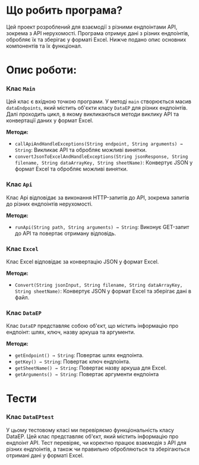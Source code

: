 # Що робить програма?
Цей проект розроблений для взаємодії з різними ендпоінтами API, зокрема з API нерухомості. Програма отримує дані з різних ендпоінтів, обробляє їх та зберігає у форматі Excel. Нижче подано опис основних компонентів та їх функціонал.



# Опис роботи:
### Клас `Main`
Цей клас є вхідною точкою програми. У методі `main` створюється масив `dataEndpoints`, який містить об'єкти класу `DataEP` для різних ендпоінтів. Далі проходить цикл, в якому викликаються методи виклику API та конвертації даних у формат Excel.


**Методи:**
*   `callApiAndHandleExceptions(String endpoint, String arguments) → String`: Викликає API та обробляє можливі винятки.
*   `convertJsonToExcelAndHandleExceptions(String jsonResponse, String filename, String dataArrayKey, String sheetName)`: Конвертує JSON у формат Excel та обробляє можливі винятки.

### Клас `Api`
Клас Api відповідає за виконання HTTP-запитів до API, зокрема запитів до різних ендпоінтів нерухомості.


**Методи:**
*   `runApi(String path, String arguments) → String`: Виконує GET-запит до API та повертає отриману відповідь.

 ### Клас `Excel`
Клас Excel відповідає за конвертацію JSON у формат Excel.

**Методи:**
*   `Convert(String jsonInput, String filename, String dataArrayKey, String sheetName)`: Конвертує JSON у формат Excel та зберігає дані в файл.

### Клас `DataEP`
Клас `DataEP` представляє собою об'єкт, що містить інформацію про ендпоінт: шлях, ключ, назву аркуша та аргументи.


**Методи:**
*   `getEndpoint() → String`: Повертає шлях ендпоінта.
*   `getKey() → String`: Повертає ключ ендпоінта.
*   `getSheetName() → String`: Повертає назву аркуша для Excel.
*   `getArguments() → String`: Повертає аргументи ендпоінта


# Тести
### Клас `DataEPtest`
У цьому тестовому класі ми перевіряємо функціональність класу DataEP. Цей клас представляє об'єкт, який містить інформацію про ендпоінт API. Тест перевіряє, чи коректно працює взаємодія з API для різних ендпоінтів, а також чи правильно обробляються та зберігаються отримані дані у форматі Excel.

 
